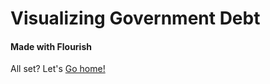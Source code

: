<h1> Visualizing Government Debt </h1>

<h4> Made with Flourish </h4>

<p> All set? Let's <a href="jgcrellin.github.io/portfolio/"> Go home! </a> </p>
